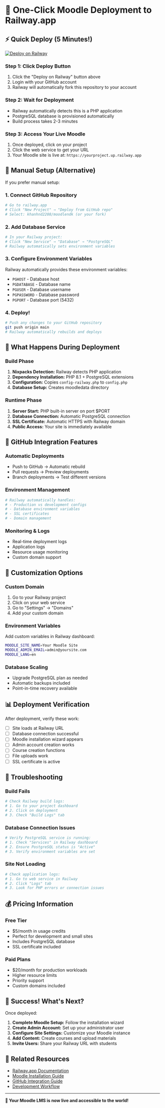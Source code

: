 # 🚀 One-Click Moodle Deployment to Railway.app

## ⚡ Quick Deploy (5 Minutes!)

[![Deploy on Railway](https://railway.app/button.svg)](https://railway.app/template/moodle-5.0.1)

### Step 1: Click Deploy Button
1. Click the "Deploy on Railway" button above
2. Login with your GitHub account
3. Railway will automatically fork this repository to your account

### Step 2: Wait for Deployment
- Railway automatically detects this is a PHP application
- PostgreSQL database is provisioned automatically
- Build process takes 2-3 minutes

### Step 3: Access Your Live Moodle
1. Once deployed, click on your project
2. Click the web service to get your URL
3. Your Moodle site is live at: `https://yourproject.up.railway.app`

## 🔧 Manual Setup (Alternative)

If you prefer manual setup:

### 1. Connect GitHub Repository
```bash
# Go to railway.app
# Click "New Project" → "Deploy from GitHub repo"
# Select: khanhnd2208/moodlendk (or your fork)
```

### 2. Add Database Service
```bash
# In your Railway project:
# Click "New Service" → "Database" → "PostgreSQL"
# Railway automatically sets environment variables
```

### 3. Configure Environment Variables
Railway automatically provides these environment variables:
- `PGHOST` - Database host
- `PGDATABASE` - Database name
- `PGUSER` - Database username
- `PGPASSWORD` - Database password
- `PGPORT` - Database port (5432)

### 4. Deploy!
```bash
# Push any changes to your GitHub repository
git push origin main
# Railway automatically rebuilds and deploys
```

## 🎯 What Happens During Deployment

### Build Phase
1. **Nixpacks Detection:** Railway detects PHP application
2. **Dependency Installation:** PHP 8.1 + PostgreSQL extensions
3. **Configuration:** Copies `config-railway.php` to `config.php`
4. **Database Setup:** Creates moodledata directory

### Runtime Phase
1. **Server Start:** PHP built-in server on port $PORT
2. **Database Connection:** Automatic PostgreSQL connection
3. **SSL Certificate:** Automatic HTTPS with Railway domain
4. **Public Access:** Your site is immediately available

## 🔄 GitHub Integration Features

### Automatic Deployments
- Push to GitHub → Automatic rebuild
- Pull requests → Preview deployments
- Branch deployments → Test different versions

### Environment Management
```bash
# Railway automatically handles:
# - Production vs development configs
# - Database environment variables
# - SSL certificates
# - Domain management
```

### Monitoring & Logs
- Real-time deployment logs
- Application logs
- Resource usage monitoring
- Custom domain support

## 🎨 Customization Options

### Custom Domain
1. Go to your Railway project
2. Click on your web service
3. Go to "Settings" → "Domains"
4. Add your custom domain

### Environment Variables
Add custom variables in Railway dashboard:
```bash
MOODLE_SITE_NAME=Your Moodle Site
MOODLE_ADMIN_EMAIL=admin@yoursite.com
MOODLE_LANG=en
```

### Database Scaling
- Upgrade PostgreSQL plan as needed
- Automatic backups included
- Point-in-time recovery available

## 📊 Deployment Verification

After deployment, verify these work:
- [ ] Site loads at Railway URL
- [ ] Database connection successful
- [ ] Moodle installation wizard appears
- [ ] Admin account creation works
- [ ] Course creation functions
- [ ] File uploads work
- [ ] SSL certificate is active

## 🚨 Troubleshooting

### Build Fails
```bash
# Check Railway build logs:
# 1. Go to your project dashboard
# 2. Click on deployment
# 3. Check "Build Logs" tab
```

### Database Connection Issues
```bash
# Verify PostgreSQL service is running:
# 1. Check "Services" in Railway dashboard
# 2. Ensure PostgreSQL status is "Active"
# 3. Verify environment variables are set
```

### Site Not Loading
```bash
# Check application logs:
# 1. Go to web service in Railway
# 2. Click "Logs" tab
# 3. Look for PHP errors or connection issues
```

## 💰 Pricing Information

### Free Tier
- $5/month in usage credits
- Perfect for development and small sites
- Includes PostgreSQL database
- SSL certificate included

### Paid Plans
- $20/month for production workloads
- Higher resource limits
- Priority support
- Custom domains included

## 🎉 Success! What's Next?

Once deployed:
1. **Complete Moodle Setup:** Follow the installation wizard
2. **Create Admin Account:** Set up your administrator user
3. **Configure Site Settings:** Customize your Moodle instance
4. **Add Content:** Create courses and upload materials
5. **Invite Users:** Share your Railway URL with students

## 🔗 Related Resources

- [Railway.app Documentation](https://docs.railway.app)
- [Moodle Installation Guide](https://docs.moodle.org/en/Installing_Moodle)
- [GitHub Integration Guide](GITHUB_HOSTING_GUIDE.md)
- [Development Workflow](DEVELOPMENT_WORKFLOW.md)

---

**🚀 Your Moodle LMS is now live and accessible to the world!**